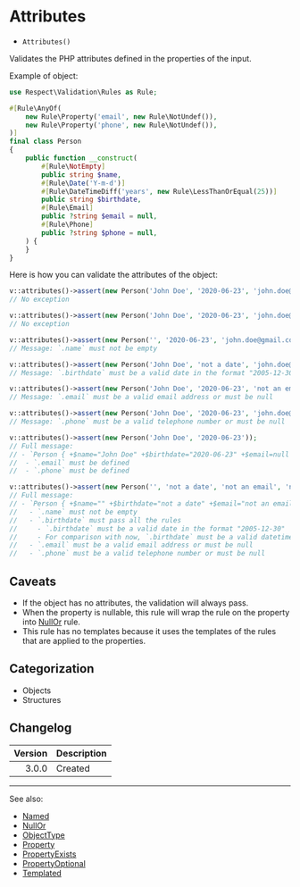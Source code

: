 # Attributes

- `Attributes()`

Validates the PHP attributes defined in the properties of the input.

Example of object:

```php
use Respect\Validation\Rules as Rule;

#[Rule\AnyOf(
    new Rule\Property('email', new Rule\NotUndef()),
    new Rule\Property('phone', new Rule\NotUndef()),
)]
final class Person
{
    public function __construct(
        #[Rule\NotEmpty]
        public string $name,
        #[Rule\Date('Y-m-d')]
        #[Rule\DateTimeDiff('years', new Rule\LessThanOrEqual(25))]
        public string $birthdate,
        #[Rule\Email]
        public ?string $email = null,
        #[Rule\Phone]
        public ?string $phone = null,
    ) {
    }
}
```

Here is how you can validate the attributes of the object:

```php
v::attributes()->assert(new Person('John Doe', '2020-06-23', 'john.doe@gmail.com'));
// No exception

v::attributes()->assert(new Person('John Doe', '2020-06-23', 'john.doe@gmail.com', '+12024561111'));
// No exception

v::attributes()->assert(new Person('', '2020-06-23', 'john.doe@gmail.com', '+12024561111'));
// Message: `.name` must not be empty

v::attributes()->assert(new Person('John Doe', 'not a date', 'john.doe@gmail.com', '+12024561111'));
// Message: `.birthdate` must be a valid date in the format "2005-12-30"

v::attributes()->assert(new Person('John Doe', '2020-06-23', 'not an email', '+12024561111'));
// Message: `.email` must be a valid email address or must be null

v::attributes()->assert(new Person('John Doe', '2020-06-23', 'john.doe@gmail.com', 'not a phone number'));
// Message: `.phone` must be a valid telephone number or must be null

v::attributes()->assert(new Person('John Doe', '2020-06-23'));
// Full message:
// - `Person { +$name="John Doe" +$birthdate="2020-06-23" +$email=null +$phone=null +$address=null }` must pass at least one of the rules
//  - `.email` must be defined
//  - `.phone` must be defined

v::attributes()->assert(new Person('', 'not a date', 'not an email', 'not a phone number'));
// Full message:
// - `Person { +$name="" +$birthdate="not a date" +$email="not an email" +$phone="not a phone number" +$address=null }` must pass the rules
//   - `.name` must not be empty
//   - `.birthdate` must pass all the rules
//     - `.birthdate` must be a valid date in the format "2005-12-30"
//     - For comparison with now, `.birthdate` must be a valid datetime
//   - `.email` must be a valid email address or must be null
//   - `.phone` must be a valid telephone number or must be null
```

## Caveats

* If the object has no attributes, the validation will always pass.
* When the property is nullable, this rule will wrap the rule on the property into [NullOr](NullOr.md) rule.
* This rule has no templates because it uses the templates of the rules that are applied to the properties.

## Categorization

- Objects
- Structures

## Changelog

| Version | Description |
|--------:|-------------|
|   3.0.0 | Created     |

***
See also:

- [Named](Named.md)
- [NullOr](NullOr.md)
- [ObjectType](ObjectType.md)
- [Property](Property.md)
- [PropertyExists](PropertyExists.md)
- [PropertyOptional](PropertyOptional.md)
- [Templated](Templated.md)
